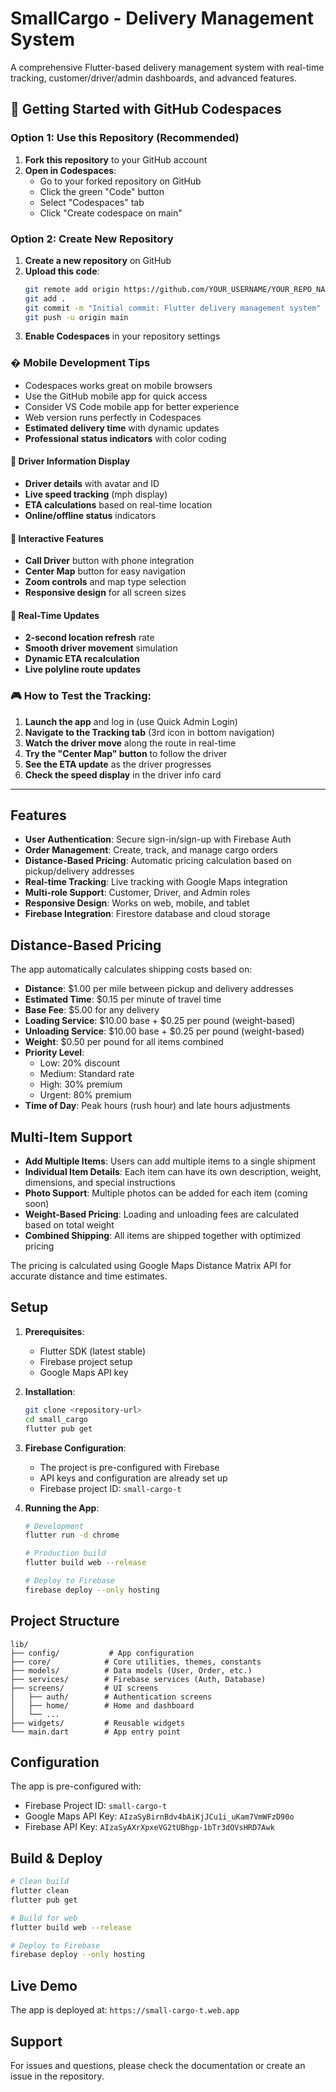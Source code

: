 # SmallCargo - Delivery Management System

A comprehensive Flutter-based delivery management system with real-time tracking, customer/driver/admin dashboards, and advanced features.

## 🚀 Getting Started with GitHub Codespaces

### Option 1: Use this Repository (Recommended)
1. **Fork this repository** to your GitHub account
2. **Open in Codespaces**:
   - Go to your forked repository on GitHub
   - Click the green "Code" button
   - Select "Codespaces" tab
   - Click "Create codespace on main"

### Option 2: Create New Repository
1. **Create a new repository** on GitHub
2. **Upload this code**:
   ```bash
   git remote add origin https://github.com/YOUR_USERNAME/YOUR_REPO_NAME.git
   git add .
   git commit -m "Initial commit: Flutter delivery management system"
   git push -u origin main
   ```
3. **Enable Codespaces** in your repository settings

### � Mobile Development Tips
- Codespaces works great on mobile browsers
- Use the GitHub mobile app for quick access
- Consider VS Code mobile app for better experience
- Web version runs perfectly in Codespaces
- **Estimated delivery time** with dynamic updates
- **Professional status indicators** with color coding

#### **🚚 Driver Information Display**
- **Driver details** with avatar and ID
- **Live speed tracking** (mph display)
- **ETA calculations** based on real-time location
- **Online/offline status** indicators

#### **📱 Interactive Features**
- **Call Driver** button with phone integration
- **Center Map** button for easy navigation
- **Zoom controls** and map type selection
- **Responsive design** for all screen sizes

#### **🔄 Real-Time Updates**
- **2-second location refresh** rate
- **Smooth driver movement** simulation
- **Dynamic ETA recalculation**
- **Live polyline route updates**

### **🎮 How to Test the Tracking:**

1. **Launch the app** and log in (use Quick Admin Login)
2. **Navigate to the Tracking tab** (3rd icon in bottom navigation)
3. **Watch the driver move** along the route in real-time
4. **Try the "Center Map" button** to follow the driver
5. **See the ETA update** as the driver progresses
6. **Check the speed display** in the driver info card

---

## Features

- **User Authentication**: Secure sign-in/sign-up with Firebase Auth
- **Order Management**: Create, track, and manage cargo orders
- **Distance-Based Pricing**: Automatic pricing calculation based on pickup/delivery addresses
- **Real-time Tracking**: Live tracking with Google Maps integration
- **Multi-role Support**: Customer, Driver, and Admin roles
- **Responsive Design**: Works on web, mobile, and tablet
- **Firebase Integration**: Firestore database and cloud storage

## Distance-Based Pricing

The app automatically calculates shipping costs based on:
- **Distance**: $1.00 per mile between pickup and delivery addresses
- **Estimated Time**: $0.15 per minute of travel time
- **Base Fee**: $5.00 for any delivery
- **Loading Service**: $10.00 base + $0.25 per pound (weight-based)
- **Unloading Service**: $10.00 base + $0.25 per pound (weight-based)
- **Weight**: $0.50 per pound for all items combined
- **Priority Level**: 
  - Low: 20% discount
  - Medium: Standard rate
  - High: 30% premium
  - Urgent: 80% premium
- **Time of Day**: Peak hours (rush hour) and late hours adjustments

## Multi-Item Support

- **Add Multiple Items**: Users can add multiple items to a single shipment
- **Individual Item Details**: Each item can have its own description, weight, dimensions, and special instructions
- **Photo Support**: Multiple photos can be added for each item (coming soon)
- **Weight-Based Pricing**: Loading and unloading fees are calculated based on total weight
- **Combined Shipping**: All items are shipped together with optimized pricing

The pricing is calculated using Google Maps Distance Matrix API for accurate distance and time estimates.

## Setup

1. **Prerequisites**:
   - Flutter SDK (latest stable)
   - Firebase project setup
   - Google Maps API key

2. **Installation**:
   ```bash
   git clone <repository-url>
   cd small_cargo
   flutter pub get
   ```

3. **Firebase Configuration**:
   - The project is pre-configured with Firebase
   - API keys and configuration are already set up
   - Firebase project ID: `small-cargo-t`

4. **Running the App**:
   ```bash
   # Development
   flutter run -d chrome
   
   # Production build
   flutter build web --release
   
   # Deploy to Firebase
   firebase deploy --only hosting
   ```

## Project Structure

```
lib/
├── config/           # App configuration
├── core/            # Core utilities, themes, constants
├── models/          # Data models (User, Order, etc.)
├── services/        # Firebase services (Auth, Database)
├── screens/         # UI screens
│   ├── auth/        # Authentication screens
│   ├── home/        # Home and dashboard
│   └── ...
├── widgets/         # Reusable widgets
└── main.dart        # App entry point
```

## Configuration

The app is pre-configured with:
- Firebase Project ID: `small-cargo-t`
- Google Maps API Key: `AIzaSyBirnBdv4bAiKjJCu1i_uKam7VmWFzD90o`
- Firebase API Key: `AIzaSyAXrXpxeVG2tUBhgp-1bTr3dOVsHRD7Awk`

## Build & Deploy

```bash
# Clean build
flutter clean
flutter pub get

# Build for web
flutter build web --release

# Deploy to Firebase
firebase deploy --only hosting
```

## Live Demo

The app is deployed at: `https://small-cargo-t.web.app`

## Support

For issues and questions, please check the documentation or create an issue in the repository.
